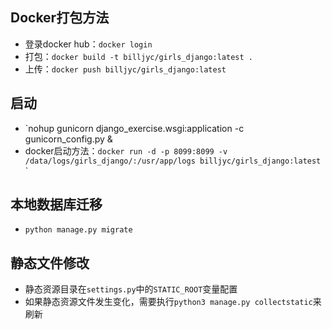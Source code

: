 ## Docker打包方法
* 登录docker hub：`docker login`
* 打包：`docker build -t billjyc/girls_django:latest .`
* 上传：`docker push billjyc/girls_django:latest`

## 启动
* `nohup gunicorn django_exercise.wsgi:application -c gunicorn_config.py &
* docker启动方法：`docker run -d -p 8099:8099 -v /data/logs/girls_django/:/usr/app/logs billjyc/girls_django:latest`
`

## 本地数据库迁移
* `python manage.py migrate`


## 静态文件修改
* 静态资源目录在`settings.py`中的`STATIC_ROOT`变量配置
* 如果静态资源文件发生变化，需要执行`python3 manage.py collectstatic`来刷新